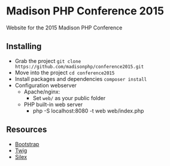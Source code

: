 # Madison PHP Conference 2015

Website for the 2015 Madison PHP Conference

## Installing

- Grab the project `git clone https://github.com/madisonphp/conference2015.git`
- Move into the project `cd conference2015`
- Install packages and dependencies `composer install`
- Configuration webserver
  - Apache/nginx:
    - Set `web/` as your public folder
  - PHP built-in web server
    - php -S localhost:8080 -t web web/index.php

## Resources

* [Bootstrap](http://getbootstrap.com/css/)
* [Twig](http://twig.sensiolabs.org/)
* [Silex](http://silex.sensiolabs.org/documentation)
